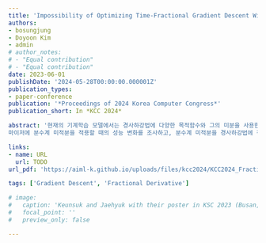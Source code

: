 ```yaml
---
title: 'Impossibility of Optimizing Time-Fractional Gradient Descent With a Convex Function As the Objective Function'
authors:
- bosungjung
- Doyoon Kim
- admin
# author_notes:
# - "Equal contribution"
# - "Equal contribution"
date: 2023-06-01
publishDate: '2024-05-28T00:00:00.000001Z'
publication_types:
- paper-conference
publication: '*Proceedings of 2024 Korea Computer Congress*'
publication_short: In *KCC 2024*

abstract: '현재의 기계학습 모델에서는 경사하강법에 다양한 목적함수와 그의 미분을 사용한다. 일부 연구는 목적함수와 옵티
마이저에 분수계 미적분을 적용할 때의 성능 변화를 조사하고, 분수계 미적분을 경사하강법에 적용하였을 때 특정 조건 하에서 극솟값이 없음을 보이며 그 필요성을 주장하고 있다. 본 논문에서는 볼록함수에 시계열 분수계 경사하강법을 적용하여 알고리즘화하였고, 최솟값으로의 최적화가 불가능하단 것을 가장 간단한 볼록함수에 적용하여 수학적으로 증 명하고 실험으로 검증하였다. 이러한 결과는 분수계 미적분을 사용하는 모델의 최적화 가능성을 보장하기 위해 주어진 목적함수에 대해서 추가적인 수학적 분석이 필요함을 시사한다.'

links:
- name: URL
  url: TODO
url_pdf: 'https://aiml-k.github.io/uploads/files/kcc2024/KCC2024_FractionalDerivative_JKL.pdf'

tags: ['Gradient Descent', 'Fractional Derivative']

# image:
#   caption: 'Keunsuk and Jaehyuk with their poster in KSC 2023 (Busan, South Korea)'
#   focal_point: ''
#   preview_only: false

---
```


